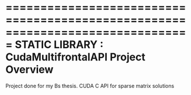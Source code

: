 ===============================================================================
    STATIC LIBRARY : CudaMultifrontalAPI Project Overview
===============================================================================

Project done for my Bs thesis. CUDA C API for sparse matrix solutions 
